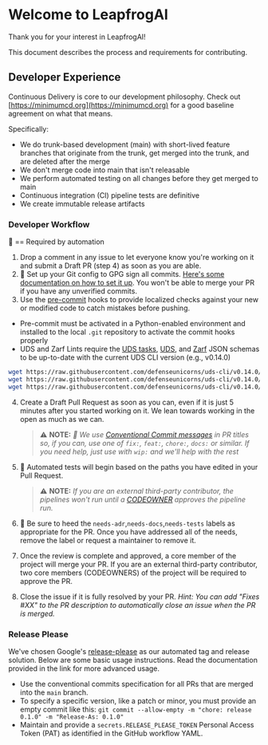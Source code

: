 # Welcome to LeapfrogAI

Thank you for your interest in LeapfrogAI!

This document describes the process and requirements for contributing.

## Developer Experience

Continuous Delivery is core to our development philosophy. Check out [https://minimumcd.org](https://minimumcd.org) for a good baseline agreement on what that means.

Specifically:

- We do trunk-based development (main) with short-lived feature branches that originate from the trunk, get merged into the trunk, and are deleted after the merge
- We don't merge code into main that isn't releasable
- We perform automated testing on all changes before they get merged to main
- Continuous integration (CI) pipeline tests are definitive
- We create immutable release artifacts

### Developer Workflow

:key: == Required by automation

1. Drop a comment in any issue to let everyone know you're working on it and submit a Draft PR (step 4) as soon as you are able.
2. :key: Set up your Git config to GPG sign all commits. [Here's some documentation on how to set it up](https://docs.github.com/en/authentication/managing-commit-signature-verification/signing-commits). You won't be able to merge your PR if you have any unverified commits.
3. Use the [pre-commit](https://pre-commit.com/) hooks to provide localized checks against your new or modified code to catch mistakes before pushing.

  - Pre-commit must be activated in a Python-enabled environment and installed to the local `.git` repository to activate the commit hooks properly
  - UDS and Zarf Lints require the [UDS tasks](../tasks.schema.json), [UDS](../uds.schema.json), and [Zarf](<(../zarf.schema.json)>) JSON schemas to be up-to-date with the current UDS CLI version (e.g., v0.14.0)

  ```bash
  wget https://raw.githubusercontent.com/defenseunicorns/uds-cli/v0.14.0/uds.schema.json
  wget https://raw.githubusercontent.com/defenseunicorns/uds-cli/v0.14.0/zarf.schema.json
  wget https://raw.githubusercontent.com/defenseunicorns/uds-cli/v0.14.0/tasks.schema.json
  ```

4. Create a Draft Pull Request as soon as you can, even if it is just 5 minutes after you started working on it. We lean towards working in the open as much as we can.

   > ⚠️ **NOTE:** _:key: We use [Conventional Commit messages](https://www.conventionalcommits.org/) in PR titles so, if you can, use one of `fix:`, `feat:`, `chore:`, `docs:` or similar. If you need help, just use with `wip:` and we'll help with the rest_

5. :key: Automated tests will begin based on the paths you have edited in your Pull Request.

   > ⚠️ **NOTE:** _If you are an external third-party contributor, the pipelines won't run until a [CODEOWNER](./CODEOWNERS) approves the pipeline run._

6. :key: Be sure to heed the `needs-adr`,`needs-docs`,`needs-tests` labels as appropriate for the PR. Once you have addressed all of the needs, remove the label or request a maintainer to remove it.
7. Once the review is complete and approved, a core member of the project will merge your PR. If you are an external third-party contributor, two core members (CODEOWNERS) of the project will be required to approve the PR.
8. Close the issue if it is fully resolved by your PR. _Hint: You can add "Fixes #XX" to the PR description to automatically close an issue when the PR is merged._

### Release Please

We've chosen Google's [release-please](https://github.com/googleapis/release-please#release-please) as our automated tag and release solution. Below are some basic usage instructions. Read the documentation provided in the link for more advanced usage.

- Use the conventional commits specification for all PRs that are merged into the `main` branch.
- To specify a specific version, like a patch or minor, you must provide an empty commit like this: `git commit --allow-empty -m "chore: release 0.1.0" -m "Release-As: 0.1.0"`
- Maintain and provide a `secrets.RELEASE_PLEASE_TOKEN` Personal Access Token (PAT) as identified in the GitHub workflow YAML.

